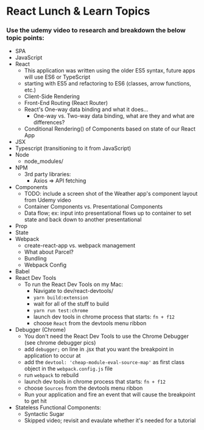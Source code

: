 # React Lunch & Learn Topics
### Use the udemy video to research and breakdown the below topic points:
* SPA
* JavaScript
* React
    + This application was written using the older ES5 syntax, future apps will use ES6 or TypeScript
    + starting with ES5 and refactoring to ES6 (classes, arrow functions, etc.)
    + Client-Side Rendering
    + Front-End Routing (React Router)
    + React's One-way data binding and what it does...
      + One-way vs. Two-way data binding, what are they and what are differences?
    + Conditional Rendering() of Components based on state of our React App
* JSX
* Typescript (transitioning to it from JavaScript)
* Node
    + node_modules/
* NPM
    + 3rd party libraries:
      + Axios => API fetching
* Components
    + TODO: include a screen shot of the Weather app's component layout from Udemy video 
    + Container Components vs. Presentational Components
    + Data flow; ex: input into presentational flows up to container to set state and back down to another presentational
* Prop
* State
* Webpack
    + create-react-app vs. webpack management
    + What about Parcel?
    + Bundling
    + Webpack Config
* Babel
* React Dev Tools
  * To run the React Dev Tools on my Mac:
    * Navigate to dev/react-devtools/
    * `yarn build:extension`
    * wait for all of the stuff to build
    * `yarn run test:chrome`
    * launch dev tools in chrome process that starts: `fn + f12`
    * choose `React` from the devtools menu ribbon
* Debugger (Chrome)
  * You don't need the React Dev Tools to use the Chrome Debugger (see chrome debugger pics)
  * add `debugger;` on line in .jsx that you want the breakpoint in application to occur at
  * add the `devtool: 'cheap-module-eval-source-map'` as first class object in the `webpack.config.js` file
  * run `webpack` to rebuild
  * launch dev tools in chrome process that starts: `fn + f12`
  * choose `Sources` from the devtools menu ribbon
  * Run your application and fire an event that will cause the breakpoint to get hit
* Stateless Functional Components:
  * Syntactic Sugar
  * Skipped video; revisit and evaulate whether it's needed for a tutorial